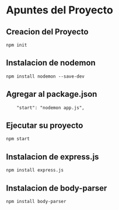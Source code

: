 # Apuntes del Proyecto

## Creacion del Proyecto
```
npm init
```

## Instalacion de nodemon
```
npm install nodemon --save-dev
```

## Agregar al package.json
```
    "start": "nodemon app.js",
```

## Ejecutar su proyecto
```
npm start
```

## Instalacion de express.js
```
npm install express.js
```

## Instalacion de body-parser
```
npm install body-parser
```